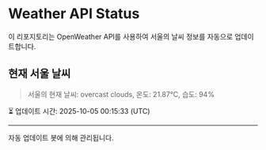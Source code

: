 
# Weather API Status

이 리포지토리는 OpenWeather API를 사용하여 서울의 날씨 정보를 자동으로 업데이트합니다.

## 현재 서울 날씨
> 서울의 현재 날씨: overcast clouds, 온도: 21.87°C, 습도: 94%

⏳ 업데이트 시간: 2025-10-05 00:15:33 (UTC)

---
자동 업데이트 봇에 의해 관리됩니다.
